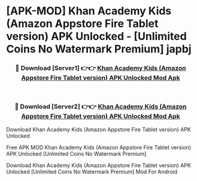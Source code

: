 # [APK-MOD] Khan Academy Kids (Amazon Appstore Fire Tablet version) APK Unlocked - [Unlimited Coins No Watermark Premium] japbj



<div align="center">
<h3>🔴 Download [Server1] 👉👉 <a href="https://momento.my/?title=Khan_Academy_Kids_(Amazon_Appstore_Fire_Tablet_version)_APK_Unlocked">Khan Academy Kids (Amazon Appstore Fire Tablet version) APK Unlocked Mod Apk</a></h3><br>

<h3>🔴 Download [Server2] 👉👉 <a href="https://momento.my/?title=Khan_Academy_Kids_(Amazon_Appstore_Fire_Tablet_version)_APK_Unlocked">Khan Academy Kids (Amazon Appstore Fire Tablet version) APK Unlocked Mod Apk</a></h3>
</div>



Download Khan Academy Kids (Amazon Appstore Fire Tablet version) APK Unlocked 

Free APK MOD Khan Academy Kids (Amazon Appstore Fire Tablet version) APK Unlocked [Unlimited Coins No Watermark Premium]

Download Khan Academy Kids (Amazon Appstore Fire Tablet version) APK Unlocked [Unlimited Coins No Watermark Premium] Mod For Android
